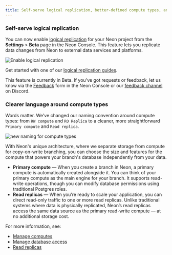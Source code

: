 ```yaml
---
title: Self-serve logical replication, better-defined compute types, and improvements to app bootstrapping via CLI
---
```


### Self-serve logical replication

You can now enable [logical replication](/docs/introduction/logical-replication) for your Neon project from the **Settings** > **Beta** page in the Neon Console. This feature lets you replicate data changes from Neon to external data services and platforms.

![Enable logical replication](/docs/changelog/enable_lr.png)

Get started with one of our [logical replication guides](/docs/guides/integrations#replicate).

This feature is currently in Beta. If you've got requests or feedback, let us know via the [Feedback](https://console.neon.tech/app/projects?modal=feedback) form in the Neon Console or our [feedback channel](https://discord.com/channels/1176467419317940276/1176788564890112042) on Discord.

### Clearer language around compute types

Words matter. We've changed our naming convention around compute types: from `RW compute` and `RO Replica` to a cleaner, more straightforward `Primary compute` and `Read replica`.

![new naming for compute types](/docs/changelog/compute_types.png)

With Neon's unique architecture, where we separate storage from compute for copy-on-write branching, you can choose the size and features for the compute that powers your branch's database independently from your data.

- **Primary compute** &#8212; When you create a branch in Neon, a primary compute is automatically created alongside it. You can think of your primary compute as the main engine for your branch. It supports read-write operations, though you can modify database permissions using traditional Postgres roles.
- **Read replicas** &#8212; When you’re ready to scale your application, you can direct read-only traffic to one or more read replicas. Unlike traditional systems where data is physically replicated, Neon’s read replicas access the same data source as the primary read-write compute &#8212; at no additional storage cost.

For more information, see:

- [Manage computes](/docs/manage/computes)
- [Manage database access](/docs/manage/database-access)
- [Read replicas](/docs/introduction/read-replicas)
